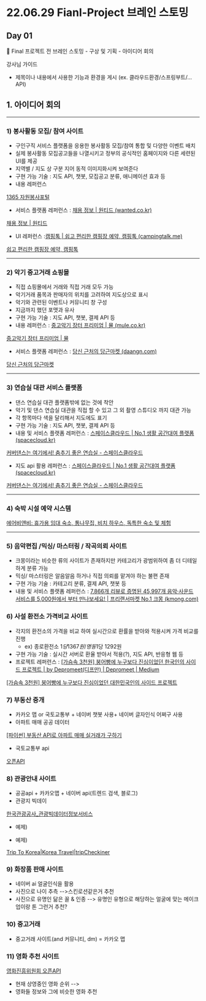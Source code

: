 # 22.06.29 Fianl-Project 브레인 스토밍

## Day 01

<aside>
🔑 Final 프로젝트 전 브레인 스토밍
- 구상 및 기획
- 아이디어 회의

강사님 가이드

- 제목이나 내용에서 사용한 기능과 환경을 게시 (ex. 클라우드환경/스프링부트/…API)
</aside>

## 1. 아이디어 회의

---

### 1) 봉사활동 모집/ 참여 사이트

- 구인구직 서비스 플랫폼을 응용한 봉사활동 모집/참여 통합 및 다양한 이벤트 배치
- 실제 봉사활동 모집공고들을 나열시키고 정부의 공식적인 홈페이지와 다른 세련된 UI를 제공
- 지역별 / 지도 상 구분 지어 동적 이미지화시켜 보여준다
- 구현 가능 기술 : 지도 API, 챗봇, 모집공고 분류, 애니메이션 효과 등
- 내용 레퍼런스

[1365 자원봉사포털](https://www.1365.go.kr/vols/main.do)

- 서비스 플랫폼 레퍼런스 : [채용 정보 | 원티드 (wanted.co.kr)](https://www.wanted.co.kr/jobsfeed?utm_source=google&utm_medium=sa&utm_campaign=kr_recruit_web_sa_signup_brand&utm_term=%EC%9B%90%ED%8B%B0%EB%93%9C&utm_content=brand&gclid=CjwKCAjwzeqVBhAoEiwAOrEmzZjWhTHcERvqyBc4i691o911fb-xXQAAxdN2e5bGa_R5eGfRQl_uoRoChaIQAvD_BwE)

[채용 정보 | 원티드](https://www.wanted.co.kr/jobsfeed?utm_source=google&utm_medium=sa&utm_campaign=kr_recruit_web_sa_signup_brand&utm_term=%EC%9B%90%ED%8B%B0%EB%93%9C&utm_content=brand&gclid=CjwKCAjwzeqVBhAoEiwAOrEmzZjWhTHcERvqyBc4i691o911fb-xXQAAxdN2e5bGa_R5eGfRQl_uoRoChaIQAvD_BwE)

- UI 레퍼런스 :[캠핑톡 | 쉽고 편리한 캠핑장 예약, 캠핑톡 (campingtalk.me)](https://www.campingtalk.me/main?gclid=CjwKCAjwzeqVBhAoEiwAOrEmzdmMtH86wSDmtSmqnxVr8Wc_PygpHxp04VILO-st_lzzEh2WmYCGiRoCWwYQAvD_BwE)

[쉽고 편리한 캠핑장 예약, 캠핑톡](https://www.campingtalk.me/main?gclid=CjwKCAjwzeqVBhAoEiwAOrEmzdmMtH86wSDmtSmqnxVr8Wc_PygpHxp04VILO-st_lzzEh2WmYCGiRoCWwYQAvD_BwE)

---

### 2) 악기 중고거래 쇼핑몰

- 직접 쇼핑몰에서 거래와 직접 거래 모두 가능
- 악기거래 품목과 판매자의 위치를 고려하여 지도상으로 표시
- 악기와 관련된 이벤트나 커뮤니티 창 구성
- 지금까지 했던 포맷과 유사
- 구현 가능 기술 : 지도 API, 챗봇, 결제 API 등
- 내용 레퍼런스 : [중고악기 장터 프리미엄 | 뮬 (mule.co.kr)](https://www.mule.co.kr/bbs/market)

[중고악기 장터 프리미엄 | 뮬](https://www.mule.co.kr/bbs/market)

- 서비스 플랫폼 레퍼런스 : [당신 근처의 당근마켓 (daangn.com)](https://www.daangn.com/)

[당신 근처의 당근마켓](https://www.daangn.com/)

---

### 3) 연습실 대관 서비스 플랫폼

- 댄스 연습실 대관 플랫폼밖에 없는 것에 착안
- 악기 및 댄스 연습실 대관을 직접 할 수 있고 그 외 촬영 스튜디오 까지 대관 가능
- 각 항목마다 색을 달리해서 지도에도 표기
- 구현 가능 기술 : 지도 API, 챗봇, 결제 API 등
- 내용 및 서비스 플랫폼 레퍼런스 : [스페이스클라우드 | No.1 생활 공간대여 플랫폼 (spacecloud.kr)](https://www.spacecloud.kr/theme/1048)

[커버댄스는 여기에서! 춤추기 좋은 연습실 - 스페이스클라우드](https://www.spacecloud.kr/theme/1048)

- 지도 api 활용 레퍼런스 : [스페이스클라우드 | No.1 생활 공간대여 플랫폼 (spacecloud.kr)](https://www.spacecloud.kr/theme/1048)

[커버댄스는 여기에서! 춤추기 좋은 연습실 - 스페이스클라우드](https://www.spacecloud.kr/theme/1048)

---

### 4) 숙박 시설 예약 시스템

[에어비앤비: 휴가용 임대 숙소, 통나무집, 비치 하우스, 독특한 숙소 및 체험](https://www.airbnb.co.kr/)

---

### 5) 음악편집 /믹싱/ 마스터링 / 작곡의뢰 사이트

- 크몽이라는 비슷한 류의 사이트가 존재하지만 카테고리가 광범위하여 좀 더 디테일하게 분류 가능
- 믹싱/ 마스터링은 알음알음 하거나 직접 의뢰를 맡겨야 하는 불편 존재
- 구현 가능 기술 : 카테고리 분류, 결제 API, 챗봇 등
- 내용 및 서비스 플랫폼 레퍼런스 : [7,866개 리뷰로 증명된 45,997개 음악·사운드 서비스를 5,000원에서 부터 만나보세요! | 프리랜서마켓 No.1 크몽 (kmong.com)](https://kmong.com/category/718?utm_source=google&utm_medium=cpc&utm_campaign=7&gclid=CjwKCAjwzeqVBhAoEiwAOrEmzY0Txbw8R5zYpkkWJoJfFHYiuy26Pq4qgQaUVqyGDQMgfVWJCfbM8BoCq9cQAvD_BwE)

[](https://kmong.com/category/718?utm_source=google&utm_medium=cpc&utm_campaign=7&gclid=CjwKCAjwzeqVBhAoEiwAOrEmzY0Txbw8R5zYpkkWJoJfFHYiuy26Pq4qgQaUVqyGDQMgfVWJCfbM8BoCq9cQAvD_BwE)

### 6) 사설 환전소 가격비교 사이트

- 각지의 환전소의 가격을 비교 하여 실시간으로 환률을 받아와 적용시켜 가격 비교를 진행
    - ex) 종로환전소 1$당 1367원 / 명동 1$당 1292원
- 구현 가능 기술  : 실시간 서버로 환율 받아서 적용(?), 지도 API, 반응형 웹 등
- 프로젝트 레퍼런스 : [[가슴속 3천원] 붕어빵에 누구보다 진심이었던 한국인의 사이드 프로젝트 | by Depromeet(디프만) | Depromeet | Medium](https://medium.com/depromeet/%EA%B0%80%EC%8A%B4%EC%86%8D-3%EC%B2%9C%EC%9B%90-%EB%B6%95%EC%96%B4%EB%B9%B5%EC%97%90-%EB%88%84%EA%B5%AC%EB%B3%B4%EB%8B%A4-%EC%A7%84%EC%8B%AC%EC%9D%B4%EC%97%88%EB%8D%98-%EB%8C%80%ED%95%9C%EB%AF%BC%EA%B5%AD%EC%9D%B8%EC%9D%98-%EC%82%AC%EC%9D%B4%EB%93%9C-%ED%94%84%EB%A1%9C%EC%A0%9D%ED%8A%B8-2a3f714026b3)

[[가슴속 3천원] 붕어빵에 누구보다 진심이었던 대한민국인의 사이드 프로젝트](https://medium.com/depromeet/%EA%B0%80%EC%8A%B4%EC%86%8D-3%EC%B2%9C%EC%9B%90-%EB%B6%95%EC%96%B4%EB%B9%B5%EC%97%90-%EB%88%84%EA%B5%AC%EB%B3%B4%EB%8B%A4-%EC%A7%84%EC%8B%AC%EC%9D%B4%EC%97%88%EB%8D%98-%EB%8C%80%ED%95%9C%EB%AF%BC%EA%B5%AD%EC%9D%B8%EC%9D%98-%EC%82%AC%EC%9D%B4%EB%93%9C-%ED%94%84%EB%A1%9C%EC%A0%9D%ED%8A%B8-2a3f714026b3)

### 7) 부동산 중개

- 카카오 맵 or 국토교통부 + 네이버 챗봇 사용+ 네이버 글자인식 어쩌구 사용
- 아파트 매매 공공 데이터

[[파이썬] 부동산 API로 아파트 매매 실거래가 구하기](https://eslife.tistory.com/1100)

- 국토교통부 api

[오픈API](https://www.vworld.kr/dev/v4api.do)

### 8) 관광안내 사이트

- 공공api + 카카오맵 + 네이버 api(트렌드 검색, 블로그)
- 관광지 빅데이

[한국관광공사_관광빅데이터정보서비스](https://www.data.go.kr/data/15081754/openapi.do)

- 예제)

[](https://wonderful.kr/bbs/content.php?co_id=all_county_tour)

- 예제)

[Trip To Korea|Korea Travel|tripCheckiner](https://www.tripcheckiner.com/)

### 9) 화장품 판매 사이트

- 네이버 ai 얼굴인식을 활용
- 사진으로 나이 추측 -->스킨로션같은거 추천
- 사진으로 유명인 닮은 꼴 & 인종 --> 유명인 유형으로 해당하는 얼굴에 맞는 메이크업이랑 톤 그런거 추천?

### 10) 중고거래

- 중고거래 사이트(and 커뮤니티, dm) = 카카오 맵

### 11) 영화 추천 사이트

[영화진흥위원회 오픈API](http://www.kobis.or.kr/kobisopenapi/homepg/apiservice/searchServiceInfo.do)

- 현재 상영중인 영화 순위 -->
- 영화들 정보와 그에 비슷한 영화 추천